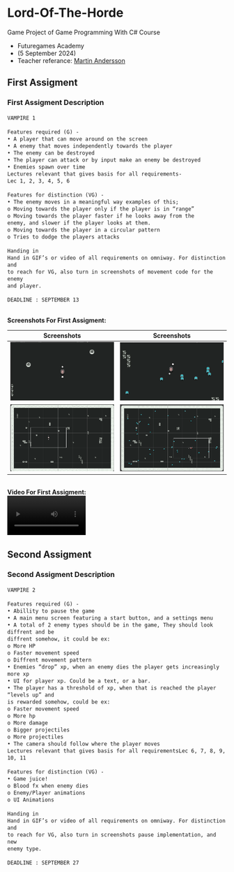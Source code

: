 # Lord-Of-The-Horde
Game Project of Game Programming With C# Course
<br>
- Futuregames Academy
- (5 September 2024)
- Teacher referance: <a href="">Martin Andersson</a>

## First Assigment
### First Assigment Description
```
VAMPIRE 1

Features required (G) -
• A player that can move around on the screen
• A enemy that moves independently towards the player
• The enemy can be destroyed
• The player can attack or by input make an enemy be destroyed
• Enemies spawn over time
Lectures relevant that gives basis for all requirements-
Lec 1, 2, 3, 4, 5, 6

Features for distinction (VG) -
• The enemy moves in a meaningful way examples of this;
o Moving towards the player only if the player is in “range”
o Moving towards the player faster if he looks away from the
enemy, and slower if the player looks at them.
o Moving towards the player in a circular pattern
o Tries to dodge the players attacks

Handing in
Hand in GIF’s or video of all requirements on omniway. For distinction and
to reach for VG, also turn in screenshots of movement code for the enemy
and player.

DEADLINE : SEPTEMBER 13
```

<br><b>Screenshots For First Assigment:</b>

Screenshots           |  Screenshots 
:-------------------------:|:-------------------------:
![](Assets/Other/Assigment1/Screenshots/1.png)  |  ![](Assets/Other/Assigment1/Screenshots/3.png)
![](Assets/Other/Assigment1/Screenshots/2.png)  |  ![](Assets/Other/Assigment1/Screenshots/4.png)

<br><b>Video For First Assigment:</b>  
<video src="https://github.com/user-attachments/assets/1362650d-4468-4e34-9784-19760b629662" width=180/></video>


## Second Assigment
### Second Assigment Description
```
VAMPIRE 2

Features required (G) -
• Abillity to pause the game
• A main menu screen featuring a start button, and a settings menu
• A total of 2 enemy types should be in the game, They should look diffrent and be
diffrent somehow, it could be ex:
o More HP
o Faster movement speed
o Diffrent movement pattern
• Enemies “drop” xp, when an enemy dies the player gets increasingly more xp
• UI for player xp. Could be a text, or a bar.
• The player has a threshold of xp, when that is reached the player “levels up” and
is rewarded somehow, could be ex:
o Faster movement speed
o More hp
o More damage
o Bigger projectiles
o More projectiles
• The camera should follow where the player moves
Lectures relevant that gives basis for all requirementsLec 6, 7, 8, 9, 10, 11

Features for distinction (VG) -
• Game juice!
o Blood fx when enemy dies
o Enemy/Player animations
o UI Animations

Handing in
Hand in GIF’s or video of all requirements on omniway. For distinction and
to reach for VG, also turn in screenshots pause implementation, and new
enemy type.

DEADLINE : SEPTEMBER 27
```

